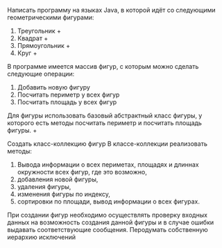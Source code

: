 Написать программу на языках Java, в которой идёт со следующими геометрическими фигурами:
1. Треугольник +
2. Квадрат +
3. Прямоугольник +
4. Круг +

В программе имеется массив фигур, с которым можно сделать следующие операции:
1. Добавить новую фигуру
2. Посчитать периметр у всех фигур
3. Посчитать площадь у всех фигур

Для фигуры использовать базовый абстрактный класс фигуры, у которого есть методы посчитать периметр и посчитать площадь фигуры. +

Создать класс-коллекцию фигур В классе-коллекции реализовать методы:
1. Вывода информации о всех периметах, площадях и длиннах окружности всех фигур, где это возможно,
2. добавления новой фигуры,
3. удаления фигуры,
4. изменения фигуры по индексу,
5. сортировки по площади, вывод информации о всех фигурах.

При создании фигур необходимо осуществлять проверку входных данных на возможность создания данной фигуры и в случае ошибки выдавать соответствующие сообщения. Перодумать собственную иерархию исключений